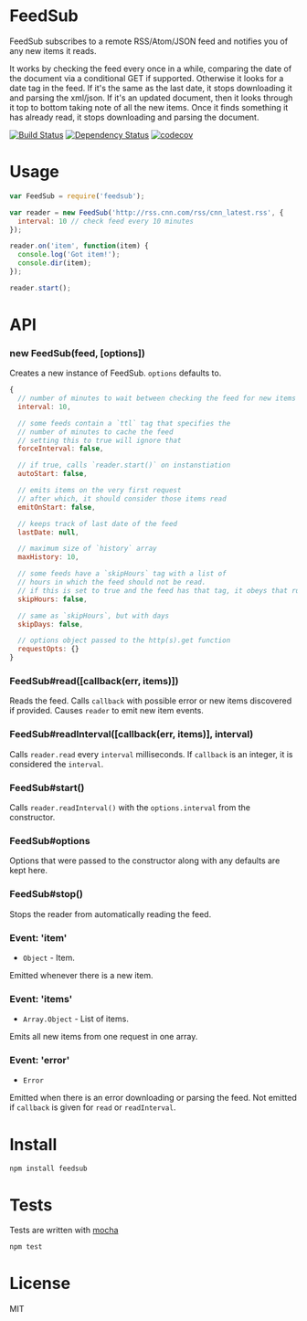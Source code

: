 # FeedSub

FeedSub subscribes to a remote RSS/Atom/JSON feed and notifies you of any new items it reads.

It works by checking the feed every once in a while, comparing the date of the document via a conditional GET if supported. Otherwise it looks for a date tag in the feed. If it's the same as the last date, it stops downloading it and parsing the xml/json. If it's an updated document, then it looks through it top to bottom taking note of all the new items. Once it finds something it has already read, it stops downloading and parsing the document.

[![Build Status](https://secure.travis-ci.org/fent/node-feedsub.svg)](http://travis-ci.org/fent/node-feedsub)
[![Dependency Status](https://david-dm.org/fent/node-feedsub.svg)](https://david-dm.org/fent/node-feedsub)
[![codecov](https://codecov.io/gh/fent/node-feedsub/branch/master/graph/badge.svg)](https://codecov.io/gh/fent/node-feedsub)

# Usage

```javascript
var FeedSub = require('feedsub');

var reader = new FeedSub('http://rss.cnn.com/rss/cnn_latest.rss', {
  interval: 10 // check feed every 10 minutes
});

reader.on('item', function(item) {
  console.log('Got item!');
  console.dir(item);
});

reader.start();
```

# API
### new FeedSub(feed, [options])
Creates a new instance of FeedSub. `options` defaults to.

```javascript
{
  // number of minutes to wait between checking the feed for new items
  interval: 10,

  // some feeds contain a `ttl` tag that specifies the
  // number of minutes to cache the feed
  // setting this to true will ignore that
  forceInterval: false,

  // if true, calls `reader.start()` on instanstiation
  autoStart: false, 

  // emits items on the very first request
  // after which, it should consider those items read
  emitOnStart: false,

  // keeps track of last date of the feed
  lastDate: null,

  // maximum size of `history` array
  maxHistory: 10,

  // some feeds have a `skipHours` tag with a list of
  // hours in which the feed should not be read.
  // if this is set to true and the feed has that tag, it obeys that rule
  skipHours: false,

  // same as `skipHours`, but with days
  skipDays: false,

  // options object passed to the http(s).get function
  requestOpts: {}
}
```

### FeedSub#read([callback(err, items)])
Reads the feed. Calls `callback` with possible error or new items discovered if provided. Causes `reader` to emit new item events.

### FeedSub#readInterval([callback(err, items)], interval)
Calls `reader.read` every `interval` milliseconds. If `callback` is an integer, it is considered the `interval`.

### FeedSub#start()
Calls `reader.readInterval()` with the `options.interval` from the constructor.

### FeedSub#options
Options that were passed to the constructor along with any defaults are kept here.

### FeedSub#stop()
Stops the reader from automatically reading the feed.

### Event: 'item'
* `Object` - Item.

Emitted whenever there is a new item.

### Event: 'items'
* `Array.Object` - List of items.

Emits all new items from one request in one array.

### Event: 'error'
* `Error`

Emitted when there is an error downloading or parsing the feed. Not emitted if `callback` is given for `read` or `readInterval`.


# Install

    npm install feedsub


# Tests

Tests are written with [mocha](https://mochajs.org)

```bash
npm test
```


# License

MIT
